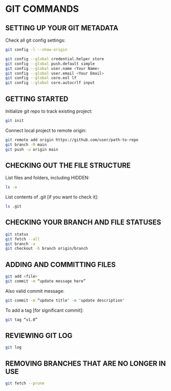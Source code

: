 # GIT COMMANDS

## SETTING UP YOUR GIT METADATA

Check all git config settings:

```bash
git config -l --show-origin
```

```bash
git config --global credential.helper store
git config --global push.default simple
git config --global user.name <Your Name>
git config --global user.email <Your Email>
git config --global core.eol lf
git config --global core.autocrlf input
```

## GETTING STARTED

Initialize git repo to track existing project:

```bash
git init
```

Connect local project to remote origin:

```bash
git remote add origin https://github.com/user/path-to-repo
git branch -M main
git push -u origin main
```

## CHECKING OUT THE FILE STRUCTURE

List files and folders, including HIDDEN:

```bash
ls -a
```

List contents of .git [if you want to check it]:

```bash
ls .git
```

## CHECKING YOUR BRANCH AND FILE STATUSES

```bash
git status
git fetch --all
git branch -a
git checkout -b branch origin/branch
```

## ADDING AND COMMITTING FILES

```bash
git add <file>
git commit -m “update message here”
```

Also valid commit message:

```bash
git commit -m “update title" -m "update description"
```

To add a tag [for significant commit]:

```bash
git tag “v1.0”
```

## REVIEWING GIT LOG

```bash
git log
```

## REMOVING BRANCHES THAT ARE NO LONGER IN USE

```bash
git fetch --prune
```
